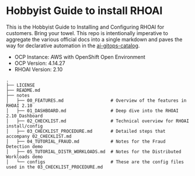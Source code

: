 # Hobbyist Guide to install RHOAI

This is the Hobbyist Guide to Installing and Configuring RHOAI for customers. Bring your towel. This repo is intentionally imperative to aggregate the various official docs into a single markdown and paves the way for declarative automation in the [ai-gitops-catalog](https://github.com/redhat-na-ssa/demo-ai-gitops-catalog).

- OCP Instance: AWS with OpenShift Open Environment
- OCP Version: 4.14.27
- RHOAI Version: 2.10

```shell
.
├── LICENSE
├── README.md
├── notes
│   ├── 00_FEATURES.md                  # Overview of the features in RHOAI 2.10
│   ├── 01_DASHBOARD.md                 # Deep dive into the RHOAI 2.10 Dashboard
│   ├── 02_CHECKLIST.md                 # Technical overview for RHOAI install/config
│   ├── 03_CHECKLIST_PROCEDURE.md       # Detailed steps that accompany 02_CHECKLIST.md
│   ├── 04_TUTORIAL_FRAUD.md            # Notes for the Fraud Detection demo
│   ├── 05_TUTORIAL_DISTR_WORKLOADS.md  # Notes for the Distributed Workloads demo
│   └── configs                         # These are the config files used in the 03_CHECKLIST_PROCEDURE.md
```
